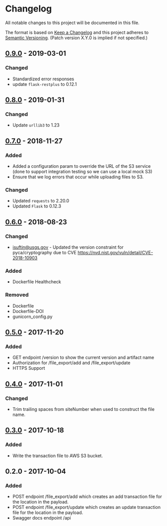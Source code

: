 # Changelog
All notable changes to this project will be documented in this file.

The format is based on [Keep a Changelog](http://keepachangelog.com/en/1.0.0/)
and this project adheres to [Semantic Versioning](http://semver.org/spec/v2.0.0.html). (Patch version X.Y.0 is implied if not specified.)

## [0.9.0] - 2019-03-01
### Changed
- Standardized error responses
- update `flask-restplus` to 0.12.1

## [0.8.0] - 2019-01-31
### Changed
- Update `urllib3` to 1.23

## [0.7.0] - 2018-11-27
### Added
- Added a configuration param to override the URL of the S3 service (done to support integration testing so we can use a local mock S3)
- Ensure that we log errors that occur while uploading files to S3.

### Changed
- Updated `requests` to 2.20.0 
- Updated `Flask` to 0.12.3
 
## [0.6.0] - 2018-08-23
### Changed
- isuftin@usgs.gov - Updated the version constraint for pyca/cryptography due to
CVE https://nvd.nist.gov/vuln/detail/CVE-2018-10903

### Added
- Dockerfile Healthcheck

### Removed
- Dockerfile
- Dockerfile-DOI
- gunicorn_config.py

## [0.5.0] - 2017-11-20
### Added
- GET endpoint /version to show the current version and artifact name
- Authorization for /file_export/add and /file_export/update
- HTTPS Support

## [0.4.0] - 2017-11-01

### Changed
- Trim trailing spaces from siteNumber when used to construct the file name.

## [0.3.0] - 2017-10-18

### Added
- Write the transaction file to AWS S3 bucket.

## 0.2.0 - 2017-10-04

### Added
- POST endpoint /file_export/add which creates an add transaction file for the location in the payload.
- POST endpoint /file_export/update which creates an update transaction file for the location in the payload.
- Swagger docs endpoint /api

[Unreleased]: https://github.com/USGS-CIDA/MLR-WSC-File-Exporter/compare/MLR-WSC-File-Exporter-0.9.0...master
[0.9.0]: https://github.com/USGS-CIDA/MLR-WSC-File-Exporter/compare/MLR-WSC-File-Exporter-0.8.0...MLR-WSC-File-Exporter-0.9.0
[0.8.0]: https://github.com/USGS-CIDA/MLR-WSC-File-Exporter/compare/MLR-WSC-File-Exporter-0.7.0...MLR-WSC-File-Exporter-0.8.0
[0.7.0]: https://github.com/USGS-CIDA/MLR-WSC-File-Exporter/compare/MLR-WSC-File-Exporter-0.6.0...MLR-WSC-File-Exporter-0.7.0
[0.6.0]: https://github.com/USGS-CIDA/MLR-WSC-File-Exporter/compare/MLR-WSC-File-Exporter-0.5.0...MLR-WSC-File-Exporter-0.6.0
[0.5.0]: https://github.com/USGS-CIDA/MLR-WSC-File-Exporter/compare/MLR-WSC-File-Exporter-0.4.0...MLR-WSC-File-Exporter-0.5.0
[0.4.0]: https://github.com/USGS-CIDA/MLR-WSC-File-Exporter/compare/MLR-WSC-File-Exporter-0.3.0...MLR-WSC-File-Exporter-0.4.0
[0.3.0]: https://github.com/USGS-CIDA/MLR-WSC-File-Exporter/compare/MLR-WSC-File-Exporter-0.2.0...MLR-WSC-File-Exporter-0.3.0
